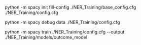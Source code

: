python -m spacy init fill-config ./NER_Training/base_config.cfg ./NER_Training/config.cfg

python -m spacy debug data ./NER_Training/config.cfg

python -m spacy train ./NER_Training/config.cfg --output ./NER_Training/models/outcome_model